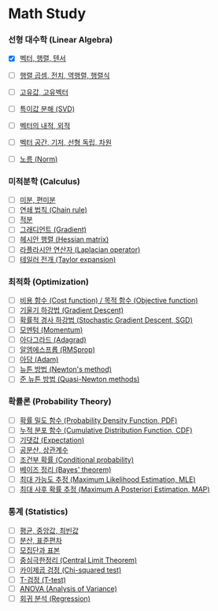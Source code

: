 # Math Study


### 선형 대수학 (Linear Algebra)

- [x] [벡터, 행렬, 텐서](https://github.com/greyfolk99/math-study-note/tree/main/Linear%20Alegbra/Vector%2C%20Matrix%2C%20Tensor)
- [ ] [행렬 곱셈, 전치, 역행렬, 행렬식]( )
- [ ] [고유값, 고유벡터]( )
- [ ] [특이값 분해 (SVD)]( )
- [ ] [벡터의 내적, 외적]( )
- [ ] [벡터 공간, 기저, 선형 독립, 차원]( )
- [ ] [노름 (Norm)]( )


### 미적분학 (Calculus)

- [ ] [미분, 편미분]( )
- [ ] [연쇄 법칙 (Chain rule)]( )
- [ ] [적분]( )
- [ ] [그래디언트 (Gradient)]( )
- [ ] [헤시안 행렬 (Hessian matrix)]( )
- [ ] [라플라시안 연산자 (Laplacian operator)]( )
- [ ] [테일러 전개 (Taylor expansion)]( )

### 최적화 (Optimization)
- [ ] [비용 함수 (Cost function) / 목적 함수 (Objective function)]( )
- [ ] [기울기 하강법 (Gradient Descent)]( )
- [ ] [확률적 경사 하강법 (Stochastic Gradient Descent, SGD)]( )
- [ ] [모멘텀 (Momentum)]( )
- [ ] [아다그라드 (Adagrad)]( )
- [ ] [알엠에스프롭 (RMSprop)]( )
- [ ] [아담 (Adam)]( )
- [ ] [뉴튼 방법 (Newton's method)]( )
- [ ] [준 뉴튼 방법 (Quasi-Newton methods)]( )

### 확률론 (Probability Theory)

- [ ] [확률 밀도 함수 (Probability Density Function, PDF)]( )
- [ ] [누적 분포 함수 (Cumulative Distribution Function, CDF)]( )
- [ ] [기댓값 (Expectation)]( )
- [ ] [공분산, 상관계수]( )
- [ ] [조건부 확률 (Conditional probability)]( )
- [ ] [베이즈 정리 (Bayes' theorem)]( )
- [ ] [최대 가능도 추정 (Maximum Likelihood Estimation, MLE)]( )
- [ ] [최대 사후 확률 추정 (Maximum A Posteriori Estimation, MAP)]()

### 통계 (Statistics)

- [ ] [평균, 중앙값, 최빈값]()
- [ ] [분산, 표준편차]()
- [ ] [모집단과 표본]()
- [ ] [중심극한정리 (Central Limit Theorem)]()
- [ ] [카이제곱 검정 (Chi-squared test)]()
- [ ] [T-검정 (T-test)]()
- [ ] [ANOVA (Analysis of Variance)]()
- [ ] [회귀 분석 (Regression)]()

